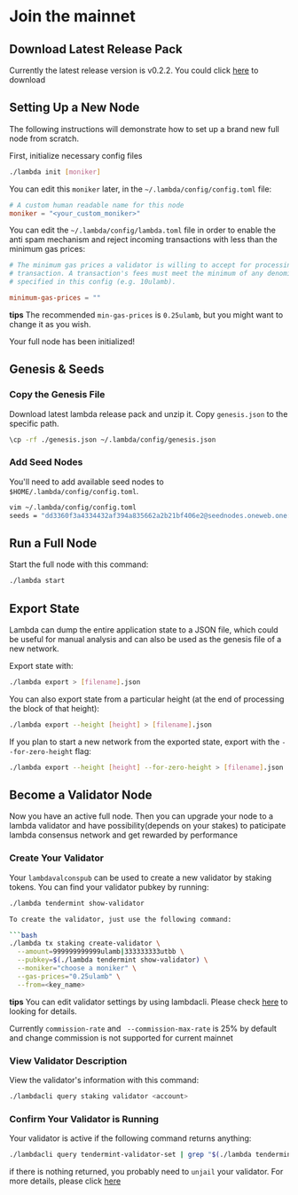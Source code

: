 # Join the mainnet

## Download Latest Release Pack

Currently the latest release version is v0.2.2. You could click [here](https://github.com/LambdaIM/launch/releases/download/v0.2.2/lambda-0.2.2-release.tar.gz) to download

## Setting Up a New Node

The following instructions will demonstrate how to set up a brand new full node from scratch.

First, initialize necessary config files

```bash
./lambda init [moniker]
```

You can edit this `moniker` later, in the `~/.lambda/config/config.toml` file:

```toml
# A custom human readable name for this node
moniker = "<your_custom_moniker>"
```

You can edit the `~/.lambda/config/lambda.toml` file in order to enable the anti spam mechanism and reject incoming transactions with less than the minimum gas prices:

```toml
# The minimum gas prices a validator is willing to accept for processing a
# transaction. A transaction's fees must meet the minimum of any denomination
# specified in this config (e.g. 10ulamb).

minimum-gas-prices = ""
```

**tips**
The recommended `min-gas-prices` is `0.25ulamb`, but you might want to change it as you wish. 

Your full node has been initialized! 

## Genesis & Seeds

### Copy the Genesis File

Download latest lambda release pack and unzip it. Copy `genesis.json` to the specific path.

```bash
\cp -rf ./genesis.json ~/.lambda/config/genesis.json
```

### Add Seed Nodes

You'll need to add available seed nodes to `$HOME/.lambda/config/config.toml`.

```bash
vim ~/.lambda/config/config.toml
seeds = "dd3360f3a4334432af394a835662a2b21bf406e2@seednodes.oneweb.one:26656"
```

## Run a Full Node

Start the full node with this command:

```bash
./lambda start
```

## Export State

Lambda can dump the entire application state to a JSON file, which could be useful for manual analysis and can also be used as the genesis file of a new network.

Export state with:

```bash
./lambda export > [filename].json
```

You can also export state from a particular height (at the end of processing the block of that height):

```bash
./lambda export --height [height] > [filename].json
```

If you plan to start a new network from the exported state, export with the `--for-zero-height` flag:

```bash
./lambda export --height [height] --for-zero-height > [filename].json
```

## Become a Validator Node

Now you have an active full node. Then you can upgrade your node to a lambda validator and have possibility(depends on your stakes) to paticipate lambda consensus network and get rewarded by performance

### Create Your Validator

Your `lambdavalconspub` can be used to create a new validator by staking tokens. You can find your validator pubkey by running:

```bash
./lambda tendermint show-validator

To create the validator, just use the following command:

```bash
./lambda tx staking create-validator \
  --amount=999999999999ulamb|333333333utbb \
  --pubkey=$(./lambda tendermint show-validator) \
  --moniker="choose a moniker" \
  --gas-prices="0.25ulamb" \
  --from=<key_name>
```

**tips**
You can edit validator settings by using lambdacli. Please check [here](./lambdacli/tx/staking/edit-validator.md) to looking for details.

Currently `commission-rate` and ` --commission-max-rate` is 25% by default and change commission is not supported for current mainnet

### View Validator Description

View the validator's information with this command:

```bash
./lambdacli query staking validator <account>
```

### Confirm Your Validator is Running

Your validator is active if the following command returns anything:

```bash
./lambdacli query tendermint-validator-set | grep "$(./lambda tendermint show-validator)"
```

if there is nothing returned, you probably need to `unjail` your validator. For more details, please
click [here](./lambdacli/tx/slashing/unjail.md)